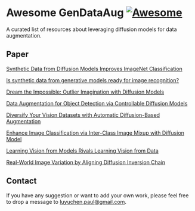 # Awesome GenDataAug   [![Awesome](https://cdn.rawgit.com/sindresorhus/awesome/d7305f38d29fed78fa85652e3a63e154dd8e8829/media/badge.svg)](https://github.com/sindresorhus/awesome)
A curated list of resources about leveraging diffusion models for data augmentation.

## Paper

<!-- ### Modeling \& training -->

[Synthetic Data from Diffusion Models Improves ImageNet Classification](https://arxiv.org/abs/2304.08466)   

[Is synthetic data from generative models ready for image recognition?](https://arxiv.org/abs/2210.07574)

[Dream the Impossible: Outlier Imagination with Diffusion Models](https://openreview.net/pdf?id=tnRboxQIec)

[Data Augmentation for Object Detection via Controllable Diffusion Models](https://openaccess.thecvf.com/content/WACV2024/html/Fang_Data_Augmentation_for_Object_Detection_via_Controllable_Diffusion_Models_WACV_2024_paper.html)

[Diversify Your Vision Datasets with Automatic Diffusion-Based Augmentation](https://proceedings.neurips.cc/paper_files/paper/2023/file/f99f7b22ad47fa6ce151730cf8d17911-Paper-Conference.pdf)

[Enhance Image Classification via Inter-Class Image Mixup with Diffusion Model](https://openaccess.thecvf.com/content/CVPR2024/papers/Wang_Enhance_Image_Classification_via_Inter-Class_Image_Mixup_with_Diffusion_Model_CVPR_2024_paper.pdf)

[Learning Vision from Models Rivals Learning Vision from Data](https://openaccess.thecvf.com/content/CVPR2024/papers/Tian_Learning_Vision_from_Models_Rivals_Learning_Vision_from_Data_CVPR_2024_paper.pdf)

[Real-World Image Variation by Aligning Diffusion Inversion Chain](https://proceedings.neurips.cc/paper_files/paper/2023/file/61960fdfda4d4e95fa1c1f6e64bfe8bc-Paper-Conference.pdf)
## Contact
If you have any suggestion or want to add your own work, please feel free to drop a message to [luyuchen.paul@gmail.com](mailto:luyuchen.paul@gmail.com).
